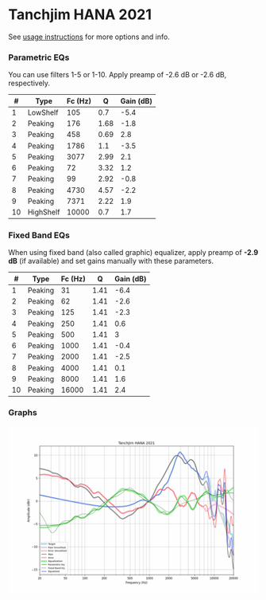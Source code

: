 # Tanchjim HANA 2021
See [usage instructions](https://github.com/jaakkopasanen/AutoEq#usage) for more options and info.

### Parametric EQs
You can use filters 1-5 or 1-10. Apply preamp of -2.6 dB or -2.6 dB, respectively.

|   # | Type      |   Fc (Hz) |    Q |   Gain (dB) |
|-----|-----------|-----------|------|-------------|
|   1 | LowShelf  |       105 | 0.7  |        -5.4 |
|   2 | Peaking   |       176 | 1.68 |        -1.8 |
|   3 | Peaking   |       458 | 0.69 |         2.8 |
|   4 | Peaking   |      1786 | 1.1  |        -3.5 |
|   5 | Peaking   |      3077 | 2.99 |         2.1 |
|   6 | Peaking   |        72 | 3.32 |         1.2 |
|   7 | Peaking   |        99 | 2.92 |        -0.8 |
|   8 | Peaking   |      4730 | 4.57 |        -2.2 |
|   9 | Peaking   |      7371 | 2.22 |         1.9 |
|  10 | HighShelf |     10000 | 0.7  |         1.7 |

### Fixed Band EQs
When using fixed band (also called graphic) equalizer, apply preamp of **-2.9 dB** (if available) and set gains manually with these parameters.

|   # | Type    |   Fc (Hz) |    Q |   Gain (dB) |
|-----|---------|-----------|------|-------------|
|   1 | Peaking |        31 | 1.41 |        -6.4 |
|   2 | Peaking |        62 | 1.41 |        -2.6 |
|   3 | Peaking |       125 | 1.41 |        -2.3 |
|   4 | Peaking |       250 | 1.41 |         0.6 |
|   5 | Peaking |       500 | 1.41 |         3   |
|   6 | Peaking |      1000 | 1.41 |        -0.4 |
|   7 | Peaking |      2000 | 1.41 |        -2.5 |
|   8 | Peaking |      4000 | 1.41 |         0.1 |
|   9 | Peaking |      8000 | 1.41 |         1.6 |
|  10 | Peaking |     16000 | 1.41 |         2.4 |

### Graphs
![](./Tanchjim%20HANA%202021.png)
